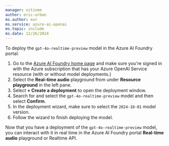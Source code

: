 ```yaml
---
manager: nitinme
author: eric-urban
ms.author: eur
ms.service: azure-ai-openai
ms.topic: include
ms.date: 12/26/2024
---
```


To deploy the `gpt-4o-realtime-preview` model in the Azure AI Foundry portal:
1. Go to the [Azure AI Foundry home page](https://ai.azure.com) and make sure you're signed in with the Azure subscription that has your Azure OpenAI Service resource (with or without model deployments.)
1. Select the **Real-time audio** playground from under **Resource playground** in the left pane.
1. Select **+ Create a deployment** to open the deployment window. 
1. Search for and select the `gpt-4o-realtime-preview` model and then select **Confirm**.
1. In the deployment wizard, make sure to select the `2024-10-01` model version.
1. Follow the wizard to finish deploying the model.

Now that you have a deployment of the `gpt-4o-realtime-preview` model, you can interact with it in real time in the Azure AI Foundry portal **Real-time audio** playground or Realtime API.

